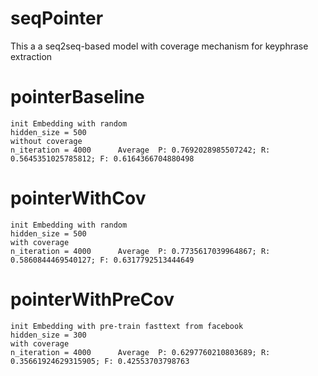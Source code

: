 # seqPointer
This a a seq2seq-based model with coverage mechanism for keyphrase extraction

# pointerBaseline
	init Embedding with random
	hidden_size = 500
	without coverage
	n_iteration = 4000		Average  P: 0.7692028985507242; R: 0.5645351025785812; F: 0.6164366704880498

# pointerWithCov
	init Embedding with random
	hidden_size = 500
	with coverage
	n_iteration = 4000		Average  P: 0.7735617039964867; R: 0.5860844469540127; F: 0.6317792513444649

# pointerWithPreCov
	init Embedding with pre-train fasttext from facebook
	hidden_size = 300
	with coverage
	n_iteration = 4000		Average  P: 0.6297760210803689; R: 0.35661924629315905; F: 0.42553703798763
